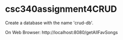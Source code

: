 # csc340assignment4CRUD

Create a database with the name 'crud-db'.

On Web Browser:
http://localhost:8080/getAllFavSongs
